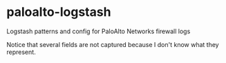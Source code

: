 paloalto-logstash
=================

Logstash patterns and config for PaloAlto Networks firewall logs 

Notice that several fields are not captured because I don't know what they
represent.
